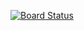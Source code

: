 [![Board Status](https://dev.azure.com/aiw-devops/c6e1359c-f08f-4812-9b1d-5eba5393cfcc/14732f8b-6206-4906-a0e6-2df0429ea71a/_apis/work/boardbadge/3b3ad661-afc4-46ef-ab39-ee509aa1d314)](https://dev.azure.com/aiw-devops/c6e1359c-f08f-4812-9b1d-5eba5393cfcc/_boards/board/t/14732f8b-6206-4906-a0e6-2df0429ea71a/Microsoft.RequirementCategory)